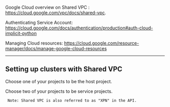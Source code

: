 Google Cloud overview on Shared VPC : 
https://cloud.google.com/vpc/docs/shared-vpc.

Authenticating Service Account: 
https://cloud.google.com/docs/authentication/production#auth-cloud-implicit-python

Managing Cloud resources:
https://cloud.google.com/resource-manager/docs/manage-google-cloud-resources

------------------------------


Setting up clusters with Shared VPC 
-------------------------------


Choose one of your projects to be the host project.

Choose two of your projects to be service projects.

<code> Note: Shared VPC is also referred to as "XPN" in the API.
